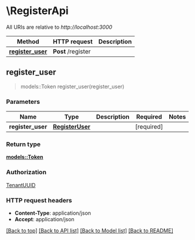 # \RegisterApi

All URIs are relative to *http://localhost:3000*

Method | HTTP request | Description
------------- | ------------- | -------------
[**register_user**](RegisterApi.md#register_user) | **Post** /register | 



## register_user

> models::Token register_user(register_user)


### Parameters


Name | Type | Description  | Required | Notes
------------- | ------------- | ------------- | ------------- | -------------
**register_user** | [**RegisterUser**](RegisterUser.md) |  | [required] |

### Return type

[**models::Token**](Token.md)

### Authorization

[TenantUUID](../README.md#TenantUUID)

### HTTP request headers

- **Content-Type**: application/json
- **Accept**: application/json

[[Back to top]](#) [[Back to API list]](../README.md#documentation-for-api-endpoints) [[Back to Model list]](../README.md#documentation-for-models) [[Back to README]](../README.md)

